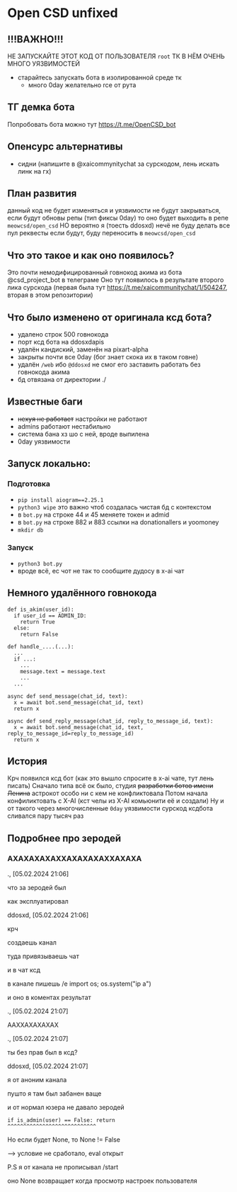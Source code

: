 # Open CSD unfixed

## !!!ВАЖНО!!!
НЕ ЗАПУСКАЙТЕ ЭТОТ КОД ОТ ПОЛЬЗОВАТЕЛЯ `root` ТК В НЁМ ОЧЕНЬ МНОГО УЯЗВИМОСТЕЙ
 - старайтесь запускать бота в изолированной среде тк
   - много 0day желательно rce от рута

## ТГ демка бота
Попробовать бота можно тут https://t.me/OpenCSD_bot

## Опенсурс альтернативы
- сидни (напишите в @xaicommynitychat за сурскодом, лень искать линк на гх)

## План развития
данный код не будет изменяться и уязвимости не будут закрываться, если будут обновы репы (тип фиксы 0day) то оно будет выходить в репе `meowcsd/open_csd`
НО вероятно я (тоесть ddosxd) нечё не буду делать
все пул реквесты если будут, буду переносить в `meowcsd/open_csd`

## Что это такое и как оно появилось?
Это почти немодифицированный говнокод акима из бота @csd_project_bot в телеграме
Оно тут появилось в результате второго лика сурскода (первая была тут https://t.me/xaicommunitychat/1/504247, вторая в этом репозитории)

## Что было изменено от оригинала ксд бота?
 - удалено строк 500 говнокода
 - порт ксд бота на ddosxdapis
 - удалён кандиский, заменён на pixart-alpha
 - закрыты почти все 0day (бог знает скока их в таком говне)
 - удалён `/web` ибо `@ddosxd` не смог его заставить работать без говнокода акима
 - бд отвязана от директории ./

## Известные баги
 - ~~нехуя не работает~~ настройки не работают
 - admins работают нестабильно
 - система бана хз шо с ней, вроде выпилена
 - 0day уязвимости

## Запуск локально:
### Подготовка
 - ```pip install aiogram==2.25.1```
 - ```python3 wipe``` это важно чтоб создалась чистая бд с контекстом
 - в ```bot.py``` на строке 44 и 45 меняете токен и admid
 - в ```bot.py``` на строке 882 и 883 ссылки на donationallers и yoomoney
 - ```mkdir db```
### Запуск
 - ```python3 bot.py```
 -  вроде всё, ес чот не так то сообщите дудосу в x-ai чат

## Немного удалённого говнокода

```python3
def is_akim(user_id):
  if user_id == ADMIN_ID:
    return True
  else:
    return False
```

```python3
def handle_....(...):
  ...
  if ...:
    ...
    message.text = message.text
    ...
  ...
```

```python3
async def send_message(chat_id, text):
  x = await bot.send_message(chat_id, text)
  return x

async def send_reply_message(chat_id, reply_to_message_id, text):
  x = await bot.send_message(chat_id, text, reply_to_message_id=reply_to_message_id)
  return x
```

## История
Крч появился ксд бот (как это вышло спросите в x-ai чате, тут лень писать)
Сначало типа всё ок было, студия ~~разработки ботов имени Ленина~~ астрокот особо ни с кем не конфликтовала
Потом начала конфиликтовать с X-AI (кст челы из X-AI комьюнити её и создали)
Ну и от такого через многочисленные `0day` уязвимости сурскод ксдбота сливался пару тысяч раз

## Подробнее про зеродей
### АХАХАХАХАХХАХАХАХАХХАХАХА

., [05.02.2024 21:06]

что за зеродей был

как эксплуатировал


ddosxd, [05.02.2024 21:06]

крч

создаешь канал

туда привязываешь чат

и в чат ксд

в канале пишешь /e import os; os.system("ip a")

и оно в коментах результат


., [05.02.2024 21:07]

ААХХАХАХАХАХ

., [05.02.2024 21:07]

ты без прав был в ксд?


ddosxd, [05.02.2024 21:07]

я от аноним канала

пушто я там был забанен ваще

и от нормал юзера не давало зеродей


```python3
if is_admin(user) == False: return
^^^^^^^^^^^^^^^^^^^^^^^^^^^^
```

Но если будет None, то None != False

--> условие не сработало, eval открыт


P.S я от канала не прописывал /start

оно None возвращает когда просмотр настроек пользователя
